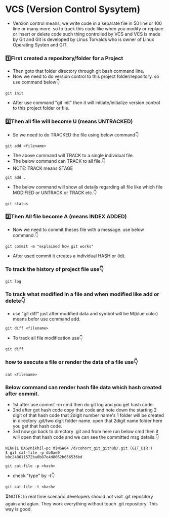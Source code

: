 # VCS (Version Control Sysytem)
- Version control means, we write code in a separate file in 50 line or 100 line or many more. so to track this code like when you modify or replace or insert or delete code such thing controlled by VCS and VCS is made by Git and Git is developed by Linus Torvalds who is owner of Linux Operating Systen and GIT.
### 1️⃣First created a repository/folder for a Project
- Then goto that folder directory through git bash command line.
- Now we need to do version control to this project folder/repository. so use command below👇
```git
git init
```
- After use command "git init" then it will initiate/initialize version control to this project folder or file.

### 2️⃣Then all file will become U (means UNTRACKED)
- So we need to do TRACKED the file using below command👇
```git
git add <filename>
```
- The above command will TRACK to a single individual file.
- The below command can TRACK to all file.👇
- NOTE: TRACK means STAGE
```git
git add .
```
- The below command will show all details regarding all file like which file MODIFIED or UNTRACK or TRACK etc.👇
```git
git status
```
### 3️⃣Then All file become A (means INDEX ADDED)
- Now we need to commit theses file with a message. use below command.👇
```git
git commit -m "explained how git works"
```
- After used commit it creates a individual HASH or (id).
### To track the history of project file use👇
```git
git log
```
### To track what modified in a file and when modified like add or delete👇
- use "git diff" just after modified data and symbol will be M(blue color) means befor use command add.
```git
git diff <filename>
```
- To track all file modification use👇
```git
git diff
```
### how to execute a file or render the data of a file use👇
```git
cat <filename>
```
### Below command can render hash file data which hash created after commit.
- 1st after use commit -m cmd then do git log and you get hash code.
- 2nd after get hash code copy that code and note down the starting 2 digit of that hash code that 2digit number name's 1 folder will be created in directory .git/two digit folder name. open that 2digit name folder here you get that hash code. 
- 3rd now go back to directory .git and from here run below cmd then it will open that hash code and we can see the committed msg details.👇
```git
NIKHIL DAS@nikhil-pc MINGW64 /d/cohort_git_github/.git (GIT_DIR!)     
$ git cat-file -p db0ae0
b0c248611572ba6b87e4d8062b656536bd
```
```git
git cat-file -p <hash>
```
- check "type" by -t👇
```git
git cat-file -t <hash>
```
⏳NOTE: In real time scenario developers should not visit .git repository again and agian. They work everything without touch .git repository. This way is good.




